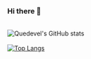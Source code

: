 ###  Hi there 👋
<br>![Quedevel's GitHub stats](https://github-readme-stats.vercel.app/api?username=quedevel&show_icons=true&theme=radical)<br>
<br>[![Top Langs](https://github-readme-stats.vercel.app/api/top-langs/?username=quedevel&layout=compact)](https://github.com/quedevel/github-readme-stats)
